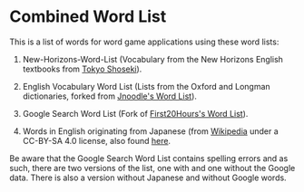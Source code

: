 # Combined Word List

This is a list of words for word game applications using these word lists:

1. New-Horizons-Word-List (Vocabulary from the New Horizons English textbooks from [Tokyo Shoseki](https://ten.tokyo-shoseki.co.jp/text/chu/eigo/)).

2. English Vocabulary Word List (Lists from the Oxford and Longman dictionaries, forked from [Jnoodle's Word List](https://github.com/jnoodle/English-Vocabulary-Word-List)).

3. Google Search Word List (Fork of [First20Hours's Word List](https://github.com/first20hours/google-10000-english)).
   
4. Words in English originating from Japanese (from [Wikipedia](https://en.wikipedia.org/wiki/List_of_English_words_of_Japanese_origin) under a CC-BY-SA 4.0 license, also found [here](https://github.com/tgmgroup/Words-in-English-from-Japanese/). 

Be aware that the Google Search Word List contains spelling errors and as such, there are two versions of the list, one with and one without the Google data. There is also a version without Japanese and without Google words.


